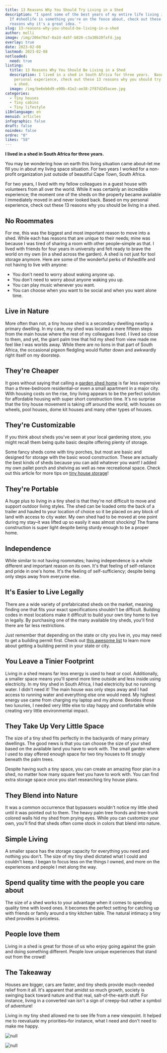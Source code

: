 ```yaml
---
title: 13 Reasons Why You Should Try Living in a Shed
description: "I spent some of the best years of my entire life living in a shed.
  If #shedlife is something you're on the fence about, check out these 13
  reasons why it's a great idea. "
slug: 13-reasons-why-you-should-be-living-in-a-shed
author: molli
image: /img/206e70a7-0a2d-4a5f-b826-c3a30b20fafd.jpg
overlay: true
date: 2023-02-08
lastmod: 2023-02-08
notloaded:
  need: true
listing:
  title: 13 Reasons Why You Should Be Living in a Shed
  description: I lived in a shed in South Africa for three years.  Based on my
    personal experience, check out these 13 reasons why you should try living in
    a shed.
  image: /img/be6eb6d9-e90b-41e2-ae38-2f87d2d5acee.jpg
categories:
  - Tiny houses
  - Tiny cabins
  - Tiny lifestyle
i18nlanguage: en
menuid: articles
infographic: false
draft: false
noindex: false
ordre: "0"
likes: "58"
---
```

**I lived in a shed in South Africa for three years.**

You may be wondering how on earth this living situation came about–let me fill you in about my living space situation. For two years I worked for a non-profit organization just outside of beautiful Cape Town, South Africa.

For two years, I lived with my fellow colleagues in a guest house with volunteers from all over the world. While it was certainly an incredible experience; the moment one of the sheds on the property became available I immediately moved in and never looked back. Based on my personal experience, check out these 13 reasons why you should be living in a shed.

## No Roommates

For me, this was the biggest and most important reason to move into a shed. While each has reasons that are unique to their needs; mine was because I was tired of sharing a room with other people–simple as that. I lived with friends for four years in university and felt ready to brave the world on my own (in a shed across the garden). A shed is not just for tool storage anymore. Here are some of the wonderful perks of #shedlife and not having to live with anyone:

* You don't need to worry about waking anyone up.
* You don't need to worry about anyone waking you up.
* You can play music whenever you want.
* You can choose when you want to be social and when you want alone time.

## Live in Nature

More often than not, a tiny house shed is a secondary dwelling nearby a primary dwelling. In my case, my shed was located a mere fifteen steps from the main house where the rest of my colleagues lived. I lived so close to them, and yet, the giant palm tree that hid my shed from view made me feel like I was worlds away. While there are no lions in that part of South Africa, the occasional pigeon fledgling would flutter down and awkwardly right itself on my doorstep.

## They're Cheaper

It goes without saying that calling a [garden shed home](https://easyshed.com.au/blogs/resources/whats-the-best-shed-for-my-backyard) is far less expensive than a three-bedroom residential–or even a small apartment in a major city. With housing costs on the rise, tiny living appears to be the perfect solution for affordable housing with super short construction time. It's no surprise that the tiny house movement is taking off around the world, with houses on wheels, pool houses, dome kit houses and many other types of houses.

## They're Customizable

If you think about sheds you've seen at your local gardening store, you might recall them being quite basic despite offering plenty of storage.

Some fancy sheds come with tiny porches, but most are basic and designed for storage with the basic wood construction. These are actually the best kinds of sheds because you can add whatever you want! I added my own pallet porch and shelving as well as new recreational space. Check out this article for more tips on [tiny house storage](https://www.tinysociety.co/articles/smart-tiny-house-storage-ideas/)!

## They're Portable

A huge plus to living in a tiny shed is that they're not difficult to move and support outdoor living styles. The shed can be loaded onto the back of a trailer and hauled to your location of choice so it be placed on any block of land with access to city water. My own shed had to be moved at one point during my stay–it was lifted up so easily it was almost shocking! The frame construction is super light despite being sturdy enough to be a proper home.

## Independence

While similar to not having roommates; having independence is a whole different and important reason on its own. It's that feeling of self-reliance and pride in one's home. It's the feeling of self-sufficiency; despite being only steps away from everyone else.

## It's Easier to Live Legally

There are a wide variety of prefabricated sheds on the market, meaning finding one that fits your exact specifications shouldn't be difficult. Building codes in most locations make it difficult to build your own tiny home to live in legally. By purchasing one of the many available tiny sheds, you'll find there are far less restrictions.

Just remember that depending on the state or city you live in, you may need to get a building permit first. Check out [this awesome list](https://shedplans.org/shed-permit/) to learn more about getting a building permit in your state or city.

## You Leave a Tinier Footprint

Living in a shed means far less energy is used to heat or cool. Additionally, a smaller space means you'll spend more time outside and less inside using electricity. In my tiny shed in South Africa, I had electricity but no running water. I didn't need it! The main house was only steps away and I had access to running water and everything else one would need. My highest energy use came from charging my laptop and my phone. Besides those two luxuries, I needed very little else to stay happy and comfortable while creating very little environmental impact.

## They Take Up Very Little Space

The size of a tiny shed fits perfectly in the backyards of many primary dwellings. The good news is that you can choose the size of your shed based on the available land you have to work with. The small garden where I used to stay offered enough space for two tiny houses to fit snugly beneath the palm trees.

Despite having such a tiny space, you can create an amazing floor plan in a shed, no matter how many square feet you have to work with. You can find extra storage space once you start researching tiny house plans. 

## They Blend into Nature

It was a common occurrence that bypassers wouldn't notice my little shed until it was pointed out to them. The heavy palm tree fronds and tree-trunk colored walls hid my shed from prying eyes. While you can customize your own, you'll find that sheds often come stock in colors that blend into nature.

## Simple Living

A smaller space has the storage capacity for everything you need and nothing you don't. The size of my tiny shed dictated what I could and couldn't keep. I began to focus less on the things I owned, and more on the experiences and people I met along the way.

## Spend quality time with the people you care about

The size of a shed works to your advantage when it comes to spending quality time with loved ones. It becomes the perfect setting for catching up with friends or family around a tiny kitchen table. The natural intimacy a tiny shed provides is priceless.

## People love them

Living in a shed is great for those of us who enjoy going against the grain and doing something different. People love unique experiences that stand out from the crowd!

## The Takeaway

Houses are bigger, cars are faster, and tiny sheds provide much-needed relief from it all. It's apparent that amidst so much growth, society is swinging back toward nature and that real, salt-of-the-earth stuff. For instance, living in a converted van isn't a sign of creepy–but rather a symbol of adventure!

Living in my tiny shed allowed me to see life from a new viewpoint. It helped me to reevaluate my priorities–for instance, what I need and don't need to make me happy.

![null](../../img/15895199_10154746120451421_3335977322126780849_n.jpg)

![null](/img/15895199_10154746120451421_3335977322126780849_n.jpg)